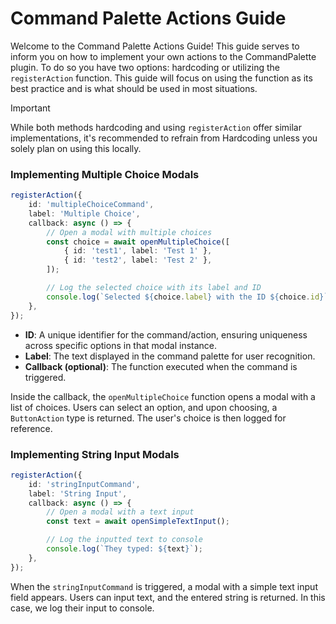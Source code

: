 # Command Palette Actions Guide

Welcome to the Command Palette Actions Guide! This guide serves to inform you on how to implement your own actions to the CommandPalette plugin. To do so you have two options: hardcoding or utilizing the `registerAction` function. This guide will focus on using the function as its best practice and is what should be used in most situations.

> [!IMPORTANT]
> While both methods hardcoding and using `registerAction` offer similar implementations, it's recommended to refrain from Hardcoding unless you solely plan on using this locally.

### Implementing Multiple Choice Modals

```ts
registerAction({
    id: 'multipleChoiceCommand',
    label: 'Multiple Choice',
    callback: async () => {
        // Open a modal with multiple choices
        const choice = await openMultipleChoice([
            { id: 'test1', label: 'Test 1' },
            { id: 'test2', label: 'Test 2' },
        ]);

        // Log the selected choice with its label and ID
        console.log(`Selected ${choice.label} with the ID ${choice.id}`);
    },
});
```

- **ID**: A unique identifier for the command/action, ensuring uniqueness across specific options in that modal instance.
- **Label**: The text displayed in the command palette for user recognition.
- **Callback (optional)**: The function executed when the command is triggered.

Inside the callback, the `openMultipleChoice` function opens a modal with a list of choices. Users can select an option, and upon choosing, a `ButtonAction` type is returned. The user's choice is then logged for reference.

### Implementing String Input Modals

```ts
registerAction({
    id: 'stringInputCommand',
    label: 'String Input',
    callback: async () => {
        // Open a modal with a text input
        const text = await openSimpleTextInput();

        // Log the inputted text to console
        console.log(`They typed: ${text}`);
    },
});
```

When the `stringInputCommand` is triggered, a modal with a simple text input field appears. Users can input text, and the entered string is returned. In this case, we log their input to console.
